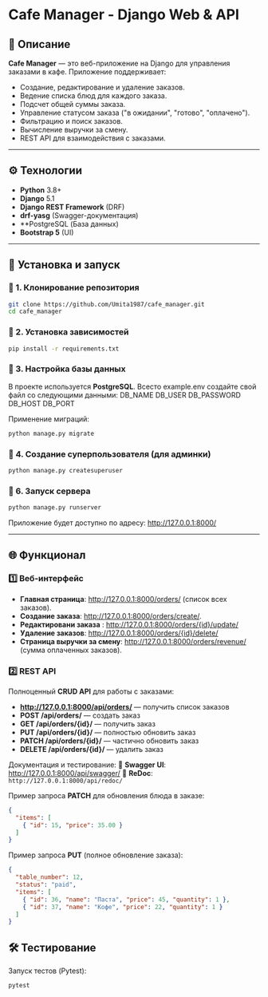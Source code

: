# Cafe Manager - Django Web & API

## 📌 Описание

**Cafe Manager** — это веб-приложение на Django для управления заказами в кафе. Приложение поддерживает:

- Создание, редактирование и удаление заказов.
- Ведение списка блюд для каждого заказа.
- Подсчет общей суммы заказа.
- Управление статусом заказа ("в ожидании", "готово", "оплачено").
- Фильтрацию и поиск заказов.
- Вычисление выручки за смену.
- REST API для взаимодействия с заказами.

---

## ⚙️ Технологии

- **Python** 3.8+
- **Django** 5.1
- **Django REST Framework** (DRF)
- **drf-yasg** (Swagger-документация)
- **PostgreSQL (База данных)
- **Bootstrap 5** (UI)

---

## 🚀 Установка и запуск

### 🔹 1. Клонирование репозитория

```bash
git clone https://github.com/Umita1987/cafe_manager.git
cd cafe_manager
```
### 🔹 2. Установка зависимостей

```bash
pip install -r requirements.txt
```

### 🔹 3. Настройка базы данных

В проекте используется **PostgreSQL**. Всесто example.env  создайте свой файл со следующими данными:
DB_NAME
DB_USER
DB_PASSWORD
DB_HOST
DB_PORT

Применение миграций:

```bash
python manage.py migrate
```

### 🔹 4. Создание суперпользователя (для админки)

```bash
python manage.py createsuperuser
```

### 🔹 6. Запуск сервера

```bash
python manage.py runserver
```

Приложение будет доступно по адресу: http://127.0.0.1:8000/

---

## 🌐 Функционал

### 1️⃣ Веб-интерфейс

- **Главная страница**: http://127.0.0.1:8000/orders/ (список всех заказов).
- **Создание заказа**: http://127.0.0.1:8000/orders/create/.
- **Редактировани заказа** : http://127.0.0.1:8000/orders/{id}/update/
- **Удаление заказов**: http://127.0.0.1:8000/orders/{id}/delete/
- **Страница выручки за смену**: http://127.0.0.1:8000/orders/revenue/ (сумма оплаченных заказов).

### 2️⃣ REST API

Полноценный **CRUD API** для работы с заказами:

- **http://127.0.0.1:8000/api/orders/** — получить список заказов
- **POST /api/orders/** — создать заказ
- **GET /api/orders/{id}/** — получить заказ
- **PUT /api/orders/{id}/** — полностью обновить заказ
- **PATCH /api/orders/{id}/** — частично обновить заказ
- **DELETE /api/orders/{id}/** — удалить заказ

Документация и тестирование: 🔹 **Swagger UI**: http://127.0.0.1:8000/api/swagger/ 
🔹 **ReDoc**: `http://127.0.0.1:8000/api/redoc/`

Пример запроса **PATCH** для обновления блюда в заказе:

```json
{
  "items": [
    { "id": 15, "price": 35.00 }
  ]
}
```

Пример запроса **PUT** (полное обновление заказа):

```json
{
  "table_number": 12,
  "status": "paid",
  "items": [
    { "id": 36, "name": "Паста", "price": 45, "quantity": 1 },
    { "id": 37, "name": "Кофе", "price": 22, "quantity": 1 }
  ]
}
```

## 🛠 Тестирование

Запуск тестов (Pytest):

```bash
pytest
```
